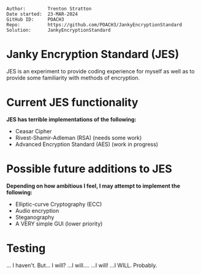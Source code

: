 ```
Author:		   Trenton Stratton
Date started:  23-MAR-2024
GitHub ID:	   POACH3
Repo:          https://github.com/POACH3/JankyEncryptionStandard
Solution:      JankyEncryptionStandard
```

# Janky Encryption Standard (JES)
JES is an experiment to provide coding experience for myself as well as to provide some familiarity with methods of encryption.

# Current JES functionality
**JES has terrible implementations of the following:**

- Ceasar Cipher
- Rivest-Shamir-Adleman (RSA)         (needs some work)
- Advanced Encryption Standard (AES)  (work in progress)
 
# Possible future additions to JES
**Depending on how ambitious I feel, I may attempt to implement the following:**

- Elliptic-curve Cryptography (ECC)
- Audio encryption
- Steganography
- A VERY simple GUI (lower priority)

# Testing
... I haven't. But... I will? ...I will....  ...I will! ...I WILL. Probably.

